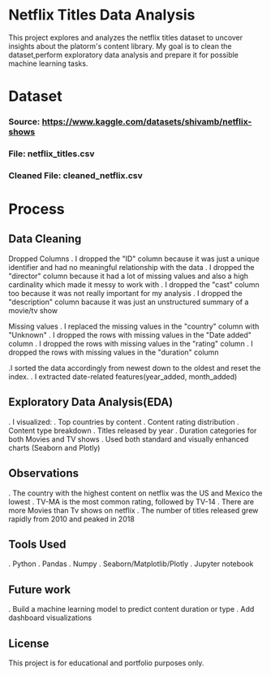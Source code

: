 # Netflix Titles Data Analysis
This project explores and analyzes the netflix titles dataset to uncover insights about the platorm's content library. My goal is to clean the dataset,perform exploratory data analysis and prepare it for possible machine learning tasks.

# Dataset
### Source: https://www.kaggle.com/datasets/shivamb/netflix-shows
### File: netflix_titles.csv
### Cleaned File: cleaned_netflix.csv

# Process
## Data Cleaning

Dropped Columns
. I dropped the "ID" column because it was just a unique identifier and had no meaningful relationship with the data
. I dropped the "director" column because it had a lot of missing values and also a high cardinality which made it messy to work with
. I dropped the "cast" column too because it was not really important for my analysis
. I dropped the "description" column bacause it was just an unstructured summary of a movie/tv show

Missing values
. I replaced the missing values in the "country" column with "Unknown"
. I dropped the rows with missing values in the "Date added" column
. I dropped the rows with missing values in the "rating" column
. I dropped the rows with missing values in the "duration" column

.I sorted the data accordingly from newest down to the oldest and reset the index.
. I extracted date-related features(year_added, month_added)

## Exploratory Data Analysis(EDA)
. I visualized:
   . Top countries by content
   . Content rating distribution
   . Content type breakdown
   . Titles released by year
   . Duration categories for both Movies and TV shows
. Used both standard and visually enhanced charts (Seaborn and Plotly)


## Observations
. The country with the highest content on netflix was the US and Mexico the lowest
. TV-MA is the most common rating, followed by TV-14
. There are more Movies than Tv shows on netflix
. The number of titles released grew rapidly from 2010 and peaked in 2018

## Tools Used
. Python
. Pandas
. Numpy
. Seaborn/Matplotlib/Plotly
. Jupyter notebook

## Future work
. Build a machine learning model to predict content duration or type
. Add dashboard visualizations

## License
This project is for educational and portfolio purposes only.
